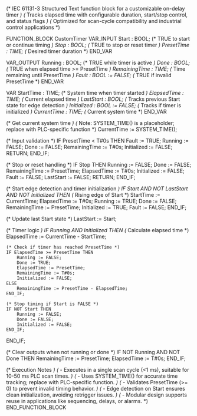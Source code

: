 (* IEC 61131-3 Structured Text function block for a customizable on-delay timer *)
(* Tracks elapsed time with configurable duration, start/stop control, and status flags *)
(* Optimized for scan-cycle compatibility and industrial control applications *)

FUNCTION_BLOCK CustomTimer
VAR_INPUT
    Start : BOOL; (* TRUE to start or continue timing *)
    Stop : BOOL; (* TRUE to stop or reset timer *)
    PresetTime : TIME; (* Desired timer duration *)
END_VAR

VAR_OUTPUT
    Running : BOOL; (* TRUE while timer is active *)
    Done : BOOL; (* TRUE when elapsed time >= PresetTime *)
    RemainingTime : TIME; (* Time remaining until PresetTime *)
    Fault : BOOL := FALSE; (* TRUE if invalid PresetTime *)
END_VAR

VAR
    StartTime : TIME; (* System time when timer started *)
    ElapsedTime : TIME; (* Current elapsed time *)
    LastStart : BOOL; (* Tracks previous Start state for edge detection *)
    Initialized : BOOL := FALSE; (* Tracks if timer is initialized *)
    CurrentTime : TIME; (* Current system time *)
END_VAR

(* Get current system time *)
(* Note: SYSTEM_TIME() is a placeholder; replace with PLC-specific function *)
CurrentTime := SYSTEM_TIME();

(* Input validation *)
IF PresetTime < T#0s THEN
    Fault := TRUE;
    Running := FALSE;
    Done := FALSE;
    RemainingTime := T#0s;
    Initialized := FALSE;
    RETURN;
END_IF;

(* Stop or reset handling *)
IF Stop THEN
    Running := FALSE;
    Done := FALSE;
    RemainingTime := PresetTime;
    ElapsedTime := T#0s;
    Initialized := FALSE;
    Fault := FALSE;
    LastStart := FALSE;
    RETURN;
END_IF;

(* Start edge detection and timer initialization *)
IF Start AND NOT LastStart AND NOT Initialized THEN
    (* Rising edge of Start *)
    StartTime := CurrentTime;
    ElapsedTime := T#0s;
    Running := TRUE;
    Done := FALSE;
    RemainingTime := PresetTime;
    Initialized := TRUE;
    Fault := FALSE;
END_IF;

(* Update last Start state *)
LastStart := Start;

(* Timer logic *)
IF Running AND Initialized THEN
    (* Calculate elapsed time *)
    ElapsedTime := CurrentTime - StartTime;
    
    (* Check if timer has reached PresetTime *)
    IF ElapsedTime >= PresetTime THEN
        Running := FALSE;
        Done := TRUE;
        ElapsedTime := PresetTime;
        RemainingTime := T#0s;
        Initialized := FALSE;
    ELSE
        RemainingTime := PresetTime - ElapsedTime;
    END_IF;
    
    (* Stop timing if Start is FALSE *)
    IF NOT Start THEN
        Running := FALSE;
        Done := FALSE;
        Initialized := FALSE;
    END_IF;
END_IF;

(* Clear outputs when not running or done *)
IF NOT Running AND NOT Done THEN
    RemainingTime := PresetTime;
    ElapsedTime := T#0s;
END_IF;

(* Execution Notes *)
(* - Executes in a single scan cycle (<1 ms), suitable for 10-50 ms PLC scan times. *)
(* - Uses SYSTEM_TIME() for accurate time tracking; replace with PLC-specific function. *)
(* - Validates PresetTime (>= 0) to prevent invalid timing behavior. *)
(* - Edge detection on Start ensures clean initialization, avoiding retrigger issues. *)
(* - Modular design supports reuse in applications like sequencing, delays, or alarms. *)
END_FUNCTION_BLOCK
